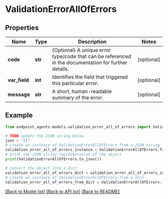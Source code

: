 # ValidationErrorAllOfErrors


## Properties

Name | Type | Description | Notes
------------ | ------------- | ------------- | -------------
**code** | **str** | (Optional) A unique error type/code that can be referenced in the documentation for further details. | [optional] 
**var_field** | **int** | Identifies the field that triggered this particular error. | [optional] 
**message** | **str** | A short, human-readable summary of the error. | [optional] 

## Example

```python
from endpoint_agents.models.validation_error_all_of_errors import ValidationErrorAllOfErrors

# TODO update the JSON string below
json = "{}"
# create an instance of ValidationErrorAllOfErrors from a JSON string
validation_error_all_of_errors_instance = ValidationErrorAllOfErrors.from_json(json)
# print the JSON string representation of the object
print(ValidationErrorAllOfErrors.to_json())

# convert the object into a dict
validation_error_all_of_errors_dict = validation_error_all_of_errors_instance.to_dict()
# create an instance of ValidationErrorAllOfErrors from a dict
validation_error_all_of_errors_from_dict = ValidationErrorAllOfErrors.from_dict(validation_error_all_of_errors_dict)
```
[[Back to Model list]](../README.md#documentation-for-models) [[Back to API list]](../README.md#documentation-for-api-endpoints) [[Back to README]](../README.md)


